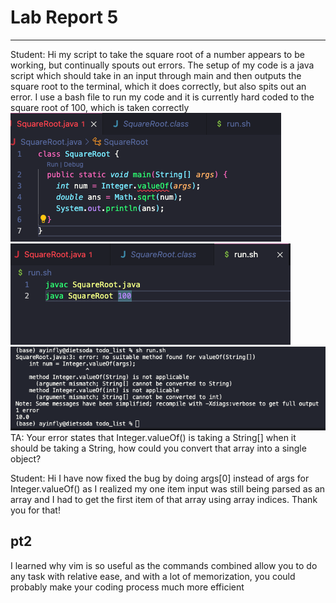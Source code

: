 # Lab Report 5
---
Student: Hi my script to take the square root of a number appears to be working, but continually spouts out errors. The setup of my code is a java script which should take in an input through main and then outputs the square root to the terminal, which it does correctly, but also spits out an error. I use a bash file to run my code and it is currently hard coded to the square root of 100, which is taken correctly
![img](l51.png)
![img](l52.png)
![img](l53.png)
TA: Your error states that Integer.valueOf() is taking a String[] when it should be taking a String, how could you convert that array into a single object?

Student: Hi I have now fixed the bug by doing args[0] instead of args for Integer.valueOf() as I realized my one item input was still being parsed as an array and I had to get the first item of that array using array indices. Thank you for that!

## pt2

I learned why vim is so useful as the commands combined allow you to do any task with relative ease, and with a lot of memorization, you could probably make your coding process much more efficient
